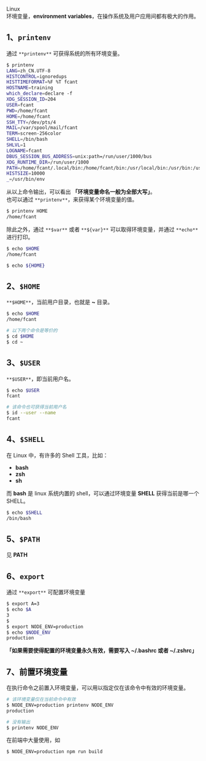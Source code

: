 Linux<br />环境变量，**environment variables**，在操作系统及用户应用间都有极大的作用。
<a name="efiMx"></a>
## 1、`printenv`
通过 `**printenv**` 可获得系统的所有环境变量。
```bash
$ printenv
LANG=zh_CN.UTF-8
HISTCONTROL=ignoredups
HISTTIMEFORMAT=%F %T fcant
HOSTNAME=training
which_declare=declare -f
XDG_SESSION_ID=204
USER=fcant
PWD=/home/fcant
HOME=/home/fcant
SSH_TTY=/dev/pts/4
MAIL=/var/spool/mail/fcant
TERM=screen-256color
SHELL=/bin/bash
SHLVL=1
LOGNAME=fcant
DBUS_SESSION_BUS_ADDRESS=unix:path=/run/user/1000/bus
XDG_RUNTIME_DIR=/run/user/1000
PATH=/home/fcant/.local/bin:/home/fcant/bin:/usr/local/bin:/usr/bin:/usr/local/sbin:/usr/sbin
HISTSIZE=10000
_=/usr/bin/env
```
从以上命令输出，可以看出 **「环境变量命名一般为全部大写」**。<br />也可以通过 `**printenv**`，来获得某个环境变量的值。
```bash
$ printenv HOME
/home/fcant
```
除此之外，通过 `**$var**` 或者 `**${var}**` 可以取得环境变量，并通过 `**echo**` 进行打印。
```bash
$ echo $HOME
/home/fcant

$ echo ${HOME}
```
<a name="DLACC"></a>
## 2、`$HOME`
`**$HOME**`，当前用户目录，也就是 **~** 目录。
```bash
$ echo $HOME
/home/fcant

# 以下两个命令是等价的
$ cd $HOME
$ cd ~
```
<a name="QbZig"></a>
## 3、`$USER`
`**$USER**`，即当前用户名。
```bash
$ echo $USER
fcant

# 该命令也可获得当前用户名
$ id --user --name
fcant
```
<a name="ViVBg"></a>
## 4、`$SHELL`
在 Linux 中，有许多的 Shell 工具，比如：

- **bash**
- **zsh**     
- **sh**

而 **bash** 是 linux 系统内置的 shell，可以通过环境变量 **SHELL** 获得当前是哪一个 SHELL。
```bash
$ echo $SHELL
/bin/bash
```
<a name="SipNc"></a>
## 5、`$PATH`
见 **PATH**
<a name="xZ0sr"></a>
## 6、`export`
通过 `**export**` 可配置环境变量
```bash
$ export A=3
$ echo $A
3
$
$ export NODE_ENV=production
$ echo $NODE_ENV
production
```
**「如果需要使得配置的环境变量永久有效，需要写入 ~/.bashrc 或者 ~/.zshrc」**
<a name="Imej5"></a>
## 7、前置环境变量
在执行命令之前置入环境变量，可以用以指定仅在该命令中有效的环境变量。
```bash
# 该环境变量仅在当前命令中有效
$ NODE_ENV=production printenv NODE_ENV
production

# 没有输出
$ printenv NODE_ENV
```
在前端中大量使用，如
```bash
$ NODE_ENV=production npm run build
```

